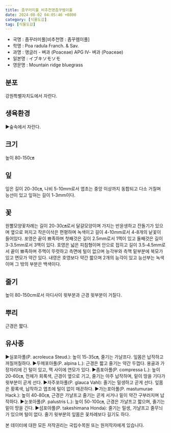 ```yaml
---
title: 좀꾸러미풀_비추천명좀꾸렘이풀
date: 2024-08-02 04:05:46 +0800
category: [식물도감]
tag: [식물도감]
---
```




- 국명 : 좀꾸러미풀[비추천명 : 좀꾸렘이풀]
- 학명 : Poa radula Franch. & Sav.
- 과명 : 앵글러 - 벼과 (Poaceae) APG Ⅳ- 벼과 (Poaceae)
- 일본명 : イブキソモソモ
- 영문명 : Mountain ridge bluegrass


## 분포
강원특별자치도에서 자란다.
## 생육환경
▶숲속에서 자란다.
## 크기
높이 80-150㎝
## 잎
잎은 길이 20-30㎝, 나비 5-10mm로서 엽초는 중앙 이상까지 동합되고 다소 거칠며 능선이 있고 잎혀는 길이 1-3mm이다.
## 꽃
원뿔모양꽃차례는 길이 20-30㎝로서 달걀모양이며 가지는 반윤생하고 잔돌기가 있으며 옆으로 퍼지고 작은이삭은 편평하며 녹색이고 길이 4-10mm로서 4-8개의 낱꽃이 들어있다. 포영은 끝이 뾰족하며 첫째것은 길이 2.5mm로서 1맥이 있고 둘째것은 길이 3-3.5mm로서 3맥이 있다. 호영은 넓은 피침형이며 안으로 접히고 길이 3.5-4.5mm로서 끝이 뾰족하며 주맥이 뚜렷하고 측면에 털이 없으며 능각부와 측맥 밑부분에 복모가 있고 면모가 약간 있다. 내영은 호영보다 약간 짧으며 2개의 능각이 있고 능선부는 녹색이며 그 밖의 부분은 백색이다.
## 줄기
높이 80-150cm로서 마디사이 윗부분과 근경 윗부분이 거칠다.
## 뿌리
근경은 짧다.
## 유사종
▶실포아풀(P. acroleuca Steud.): 높이 15-35㎝, 줄기는 가냘프다. 잎몸은 납작하고 꺼칠꺼칠하다.▶두메포아풀(P. alpina L.): 근경은 짧고 줄기는 약간 두껍다. 용골과 가장자리에 긴 털이 있고, 맥 사이에 연모가 있다.▶좀포아풀(P. compressa L.): 높이 20-60㎝, 전체가 회록색, 근경이 옆으로 기고, 줄기는 아주 납작하며, 밑이 땅을 기다가 윗부분이 곧게 선다. ▶자주포아풀(P. glauca Vahl): 줄기는 밀생하고 곧게 선다. 잎몸은 황록색, 납작하고 엽초에 털이 없이 매끈하다. ▶가는포아풀(P. mastumurae Hack.): 높이 40-80㎝, 근경은 가냘프고 줄기는 곧게 서거나 밑이 약간 구부러지며 납작하다. ▶눈포아풀(P. palustris L.): 높이 50-100㎝, 근경은 가냘프고 짧으며, 줄기는 밑이 땅을 긴다. ▶섬포아풀(P. takeshimana Honda): 줄기는 밀생, 가냘프고 줄무늬가 있으며 털이 없다. 줄기 윗부분의 잎몸은 꽃차례보다 길기도 하다.






본 데이터에 대한 모든 저작권리는 국립수목원 또는 원저작자에게 있습니다.
